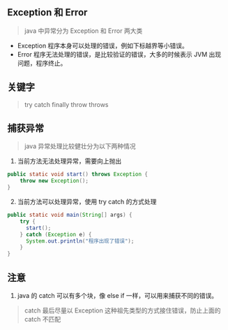 ## Exception 和 Error
> java 中异常分为 Exception 和 Error 两大类
- Exception 程序本身可以处理的错误，例如下标越界等小错误。
- Error 程序无法处理的错误，是比较验证的错误，大多的时候表示 JVM 出现问题，程序终止。

## 关键字
> try catch finally throw throws

## 捕获异常
> java 异常处理比较健壮分为以下两种情况
1. 当前方法无法处理异常，需要向上抛出
```java
public static void start() throws Exception {
    throw new Exception();
}
```
2. 当前方法可以处理异常，使用 try catch 的方式处理
```java
public static void main(String[] args) {
    try {
      start();
    } catch (Exception e) {
      System.out.println("程序出现了错误");
    }
}
```

## 注意
1. java 的 catch 可以有多个块，像 else if 一样，可以用来捕获不同的错误。
> catch 最后尽量以 Exception 这种祖先类型的方式接住错误，防止上面的 catch 不匹配
>